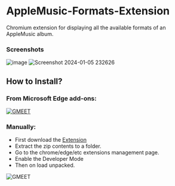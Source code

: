# AppleMusic-Formats-Extension
Chromium extension for displaying all the available formats of an AppleMusic album.

### Screenshots
![image](https://github.com/bunnykek/AppleMusic-Formats-Extension/assets/67633271/c4b62174-d010-4456-a251-dd1650abf73f)
![Screenshot 2024-01-05 232626](https://github.com/bunnykek/AppleMusic-Formats-Extension/assets/67633271/25e62cd6-22a3-4768-851a-a32a2bb8014b)


## How to Install?
### From Microsoft Edge add-ons:
[![GMEET](https://img-prod-cms-rt-microsoft-com.akamaized.net/cms/api/am/imageFileData/RE1Mu3b?ver=5c31)](https://microsoftedge.microsoft.com/addons/detail/applemusic-formats/epbofenmhplfkdaaipckaacdkiokpgkg)
### Manually:
- First download the [Extension](https://github.com/bunnykek/AppleMusic-Formats-Extension/files/9762925/AppleMusic.Formats.chromium.zip)
- Extract the zip contents to a folder.
- Go to the chrome/edge/etc extensions management page.
- Enable the Developer Mode
- Then on load unpacked.
      
![GMEET](https://i.imgur.com/ykt3iI2.png)

